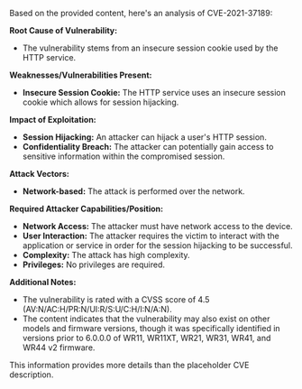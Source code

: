 Based on the provided content, here's an analysis of CVE-2021-37189:

**Root Cause of Vulnerability:**

*   The vulnerability stems from an insecure session cookie used by the HTTP service.

**Weaknesses/Vulnerabilities Present:**

*   **Insecure Session Cookie:** The HTTP service uses an insecure session cookie which allows for session hijacking.

**Impact of Exploitation:**

*   **Session Hijacking:** An attacker can hijack a user's HTTP session.
*   **Confidentiality Breach:** The attacker can potentially gain access to sensitive information within the compromised session.

**Attack Vectors:**

*   **Network-based:** The attack is performed over the network.

**Required Attacker Capabilities/Position:**

*   **Network Access:** The attacker must have network access to the device.
*   **User Interaction:** The attacker requires the victim to interact with the application or service in order for the session hijacking to be successful.
*   **Complexity:** The attack has high complexity.
*   **Privileges:** No privileges are required.

**Additional Notes:**
*   The vulnerability is rated with a CVSS score of 4.5 (AV:N/AC:H/PR:N/UI:R/S:U/C:H/I:N/A:N).
* The content indicates that the vulnerability may also exist on other models and firmware versions, though it was specifically identified in versions prior to 6.0.0.0 of WR11, WR11XT, WR21, WR31, WR41, and WR44 v2 firmware.

This information provides more details than the placeholder CVE description.